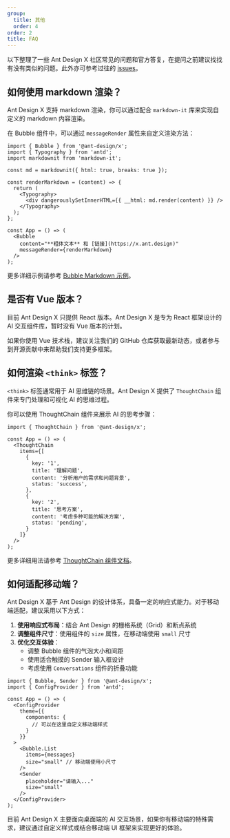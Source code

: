 ```yaml
---
group:
  title: 其他
  order: 4
order: 2
title: FAQ
---
```


以下整理了一些 Ant Design X 社区常见的问题和官方答复，在提问之前建议找找有没有类似的问题。此外亦可参考过往的 [issues](https://github.com/ant-design/x/issues)。

## 如何使用 markdown 渲染？

Ant Design X 支持 markdown 渲染，你可以通过配合 `markdown-it` 库来实现自定义的 markdown 内容渲染。

在 Bubble 组件中，可以通过 `messageRender` 属性来自定义渲染方法：

```tsx
import { Bubble } from '@ant-design/x';
import { Typography } from 'antd';
import markdownit from 'markdown-it';

const md = markdownit({ html: true, breaks: true });

const renderMarkdown = (content) => {
  return (
    <Typography>
      <div dangerouslySetInnerHTML={{ __html: md.render(content) }} />
    </Typography>
  );
};

const App = () => (
  <Bubble
    content="**粗体文本** 和 [链接](https://x.ant.design)"
    messageRender={renderMarkdown}
  />
);
```

更多详细示例请参考 [Bubble Markdown 示例](/components/bubble-cn#components-bubble-demo-markdown)。

## 是否有 Vue 版本？

目前 Ant Design X 只提供 React 版本。Ant Design X 是专为 React 框架设计的 AI 交互组件库，暂时没有 Vue 版本的计划。

如果你使用 Vue 技术栈，建议关注我们的 GitHub 仓库获取最新动态，或者参与到开源贡献中来帮助我们支持更多框架。

## 如何渲染 `<think>` 标签？

`<think>` 标签通常用于 AI 思维链的场景。Ant Design X 提供了 `ThoughtChain` 组件来专门处理和可视化 AI 的思维过程。

你可以使用 ThoughtChain 组件来展示 AI 的思考步骤：

```tsx
import { ThoughtChain } from '@ant-design/x';

const App = () => (
  <ThoughtChain
    items={[
      {
        key: '1',
        title: '理解问题',
        content: '分析用户的需求和问题背景',
        status: 'success',
      },
      {
        key: '2', 
        title: '思考方案',
        content: '考虑多种可能的解决方案',
        status: 'pending',
      }
    ]}
  />
);
```

更多详细用法请参考 [ThoughtChain 组件文档](/components/thought-chain-cn)。

## 如何适配移动端？

Ant Design X 基于 Ant Design 的设计体系，具备一定的响应式能力。对于移动端适配，建议采用以下方式：

1. **使用响应式布局**：结合 Ant Design 的栅格系统（Grid）和断点系统
2. **调整组件尺寸**：使用组件的 `size` 属性，在移动端使用 `small` 尺寸
3. **优化交互体验**：
   - 调整 Bubble 组件的气泡大小和间距
   - 使用适合触摸的 Sender 输入框设计
   - 考虑使用 `Conversations` 组件的折叠功能

```tsx
import { Bubble, Sender } from '@ant-design/x';
import { ConfigProvider } from 'antd';

const App = () => (
  <ConfigProvider
    theme={{
      components: {
        // 可以在这里自定义移动端样式
      }
    }}
  >
    <Bubble.List 
      items={messages}
      size="small" // 移动端使用小尺寸
    />
    <Sender 
      placeholder="请输入..."
      size="small"
    />
  </ConfigProvider>
);
```

目前 Ant Design X 主要面向桌面端的 AI 交互场景，如果你有移动端的特殊需求，建议通过自定义样式或结合移动端 UI 框架来实现更好的体验。
